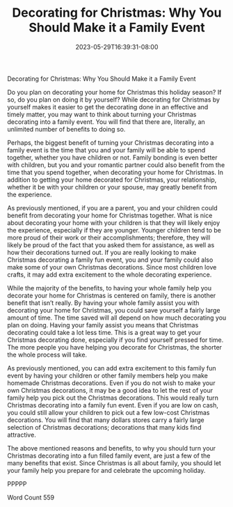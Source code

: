 ﻿---
title: "Decorating for Christmas:  Why You Should Make it a Family Event"
date: 2023-05-29T16:39:31-08:00
description: "Decorating for Christmas Tips for Web Success"
featured_image: "/images/Decorating for Christmas.jpg"
tags: ["Decorating for Christmas"]
---

Decorating for Christmas:  Why You Should Make it a Family Event

Do you plan on decorating your home for Christmas this holiday season? If so, do you plan on doing it by yourself?  While decorating for Christmas by yourself makes it easier to get the decorating done in an effective and timely matter, you may want to think about turning your Christmas decorating into a family event.  You will find that there are, literally, an unlimited number of benefits to doing so.  

Perhaps, the biggest benefit of turning your Christmas decorating into a family event is the time that you and your family will be able to spend together, whether you have children or not.  Family bonding is even better with children, but you and your romantic partner could also benefit from the time that you spend together, when decorating your home for Christmas. In addition to getting your home decorated for Christmas, your relationship, whether it be with your children or your spouse, may greatly benefit from the experience.

As previously mentioned, if you are a parent, you and your children could benefit from decorating your home for Christmas together.  What is nice about decorating your home with your children is that they will likely enjoy the experience, especially if they are younger. Younger children tend to be more proud of their work or their accomplishments; therefore, they will likely be proud of the fact that you asked them for assistance, as well as how their decorations turned out.  If you are really looking to make Christmas decorating a family fun event, you and your family could also make some of your own Christmas decorations. Since most children love crafts, it may add extra excitement to the whole decorating experience.  

While the majority of the benefits, to having your whole family help you decorate your home for Christmas is centered on family, there is another benefit that isn’t really.  By having your whole family assist you with decorating your home for Christmas, you could save yourself a fairly large amount of time. The time saved will all depend on how much decorating you plan on doing.  Having your family assist you means that Christmas decorating could take a lot less time. This is a great way to get your Christmas decorating done, especially if you find yourself pressed for time.  The more people you have helping you decorate for Christmas, the shorter the whole process will take. 

As previously mentioned, you can add extra excitement to this family fun event by having your children or other family members help you make homemade Christmas decorations. Even if you do not wish to make your own Christmas decorations, it may be a good idea to let the rest of your family help you pick out the Christmas decorations. This would really turn Christmas decorating into a family fun event.  Even if you are low on cash, you could still allow your children to pick out a few low-cost Christmas decorations.  You will find that many dollars stores carry a fairly large selection of Christmas decorations; decorations that many kids find attractive.

The above mentioned reasons and benefits, to why you should turn your Christmas decorating into a fun filled family event, are just a few of the many benefits that exist. Since Christmas is all about family, you should let your family help you prepare for and celebrate the upcoming holiday.

PPPPP

Word Count 559

